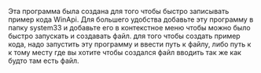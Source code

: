 Эта программа была создана для того чтобы быстро записывать пример кода WinApi. Для большего удобства добавьте эту программу в папку system33 и добавьте его в контекстное меню чтобы можно было быстро запускать и создавать файл.
для того чтобы создать пример кода, надо запустить эту программу и ввести путь к файлу, либо путь к к тому месту где вы хотите чтобы создался файл вводить так же как будто там есть файл. 
